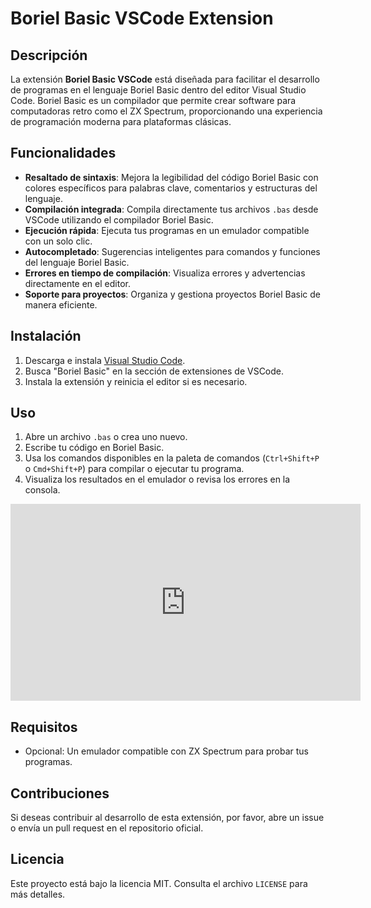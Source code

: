 # Boriel Basic VSCode Extension

## Descripción

La extensión **Boriel Basic VSCode** está diseñada para facilitar el desarrollo de programas en el lenguaje Boriel Basic dentro del editor Visual Studio Code. Boriel Basic es un compilador que permite crear software para computadoras retro como el ZX Spectrum, proporcionando una experiencia de programación moderna para plataformas clásicas.

## Funcionalidades

- **Resaltado de sintaxis**: Mejora la legibilidad del código Boriel Basic con colores específicos para palabras clave, comentarios y estructuras del lenguaje.
- **Compilación integrada**: Compila directamente tus archivos `.bas` desde VSCode utilizando el compilador Boriel Basic.
- **Ejecución rápida**: Ejecuta tus programas en un emulador compatible con un solo clic.
- **Autocompletado**: Sugerencias inteligentes para comandos y funciones del lenguaje Boriel Basic.
- **Errores en tiempo de compilación**: Visualiza errores y advertencias directamente en el editor.
- **Soporte para proyectos**: Organiza y gestiona proyectos Boriel Basic de manera eficiente.

## Instalación

1. Descarga e instala [Visual Studio Code](https://code.visualstudio.com/).
2. Busca "Boriel Basic" en la sección de extensiones de VSCode.
3. Instala la extensión y reinicia el editor si es necesario.

## Uso

1. Abre un archivo `.bas` o crea uno nuevo.
2. Escribe tu código en Boriel Basic.
3. Usa los comandos disponibles en la paleta de comandos (`Ctrl+Shift+P` o `Cmd+Shift+P`) para compilar o ejecutar tu programa.
4. Visualiza los resultados en el emulador o revisa los errores en la consola.

<iframe width="560" height="315" src="https://www.youtube.com/embed/kRisOZiohL0?si=tc58zJQV8LMkkXlO" title="YouTube video player" frameborder="0" allow="accelerometer; autoplay; clipboard-write; encrypted-media; gyroscope; picture-in-picture; web-share" referrerpolicy="strict-origin-when-cross-origin" allowfullscreen></iframe>

## Requisitos

- Opcional: Un emulador compatible con ZX Spectrum para probar tus programas.

## Contribuciones

Si deseas contribuir al desarrollo de esta extensión, por favor, abre un issue o envía un pull request en el repositorio oficial.

## Licencia

Este proyecto está bajo la licencia MIT. Consulta el archivo `LICENSE` para más detalles.
